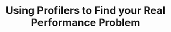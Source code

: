---
layout: post
title:  "Using Profilers to Find your Real Performance Problem"
categories: performance
---
